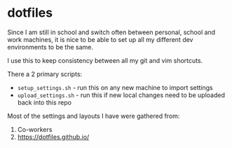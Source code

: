 # dotfiles

Since I am still in school and switch often between personal, school and work machines, it is nice to be able to set up all my different dev environments to be the same.

I use this to keep consistency between all my git and vim shortcuts.

There a 2 primary scripts:
* `setup_settings.sh` - run this on any new machine to import settings
* `upload_settings.sh` - run this if new local changes need to be uploaded back into this repo

Most of the settings and layouts I have were gathered from:
1. Co-workers
2. <https://dotfiles.github.io/>
